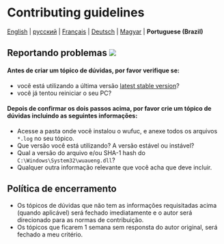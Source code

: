 # Contributing guidelines

[English](../CONTRIBUTING.md) | [русский](CONTRIBUTING.ru-RU.md) | [Français](CONTRIBUTING.fr-FR.md) | [Deutsch](CONTRIBUTING.de-DE.md) | [Magyar](CONTRIBUTING.hu-HU.md) | **Portuguese (Brazil)**

## Reportando problemas [![](https://isitmaintained.com/badge/resolution/zeffy/wufuc.svg)](https://isitmaintained.com/project/zeffy/wufuc)

#### Antes de criar um tópico de dúvidas, por favor verifique se:

- você está utilizando a última versão [latest stable version](../../releases/latest)?
- você já tentou reiniciar o seu PC?

#### Depois de confirmar os dois passos acima, por favor crie um tópico de dúvidas incluindo as seguintes informações:

- Acesse a pasta onde você instalou o wufuc, e anexe todos os arquivos `*.log` no seu tópico.
- Que versão você está utilizando? A versão estável ou instável?
- Qual a versão do arquivo e/ou SHA-1 hash do `C:\Windows\System32\wuaueng.dll`?
- Qualquer outra informação relevante que você acha que deve incluir.

## Política de encerramento

- Os tópicos de dúvidas que não tem as informações requisitadas acima (quando aplicável) será fechado imediatamente e o autor será direcionado para as normas de contribuição.
- Os tópicos que ficarem 1 semana sem responsta do autor original, será fechado a meu critério.
